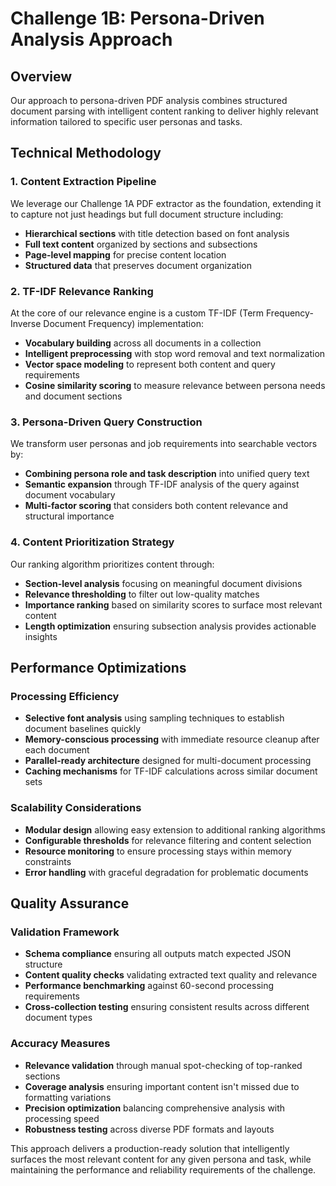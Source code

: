 # Challenge 1B: Persona-Driven Analysis Approach

## Overview

Our approach to persona-driven PDF analysis combines structured document parsing with intelligent content ranking to deliver highly relevant information tailored to specific user personas and tasks.

## Technical Methodology

### 1. Content Extraction Pipeline

We leverage our Challenge 1A PDF extractor as the foundation, extending it to capture not just headings but full document structure including:

- **Hierarchical sections** with title detection based on font analysis
- **Full text content** organized by sections and subsections
- **Page-level mapping** for precise content location
- **Structured data** that preserves document organization

### 2. TF-IDF Relevance Ranking

At the core of our relevance engine is a custom TF-IDF (Term Frequency-Inverse Document Frequency) implementation:

- **Vocabulary building** across all documents in a collection
- **Intelligent preprocessing** with stop word removal and text normalization
- **Vector space modeling** to represent both content and query requirements
- **Cosine similarity scoring** to measure relevance between persona needs and document sections

### 3. Persona-Driven Query Construction

We transform user personas and job requirements into searchable vectors by:

- **Combining persona role and task description** into unified query text
- **Semantic expansion** through TF-IDF analysis of the query against document vocabulary
- **Multi-factor scoring** that considers both content relevance and structural importance

### 4. Content Prioritization Strategy

Our ranking algorithm prioritizes content through:

- **Section-level analysis** focusing on meaningful document divisions
- **Relevance thresholding** to filter out low-quality matches
- **Importance ranking** based on similarity scores to surface most relevant content
- **Length optimization** ensuring subsection analysis provides actionable insights

## Performance Optimizations

### Processing Efficiency

- **Selective font analysis** using sampling techniques to establish document baselines quickly
- **Memory-conscious processing** with immediate resource cleanup after each document
- **Parallel-ready architecture** designed for multi-document processing
- **Caching mechanisms** for TF-IDF calculations across similar document sets

### Scalability Considerations

- **Modular design** allowing easy extension to additional ranking algorithms
- **Configurable thresholds** for relevance filtering and content selection
- **Resource monitoring** to ensure processing stays within memory constraints
- **Error handling** with graceful degradation for problematic documents

## Quality Assurance

### Validation Framework

- **Schema compliance** ensuring all outputs match expected JSON structure
- **Content quality checks** validating extracted text quality and relevance
- **Performance benchmarking** against 60-second processing requirements
- **Cross-collection testing** ensuring consistent results across different document types

### Accuracy Measures

- **Relevance validation** through manual spot-checking of top-ranked sections
- **Coverage analysis** ensuring important content isn't missed due to formatting variations
- **Precision optimization** balancing comprehensive analysis with processing speed
- **Robustness testing** across diverse PDF formats and layouts

This approach delivers a production-ready solution that intelligently surfaces the most relevant content for any given persona and task, while maintaining the performance and reliability requirements of the challenge.
